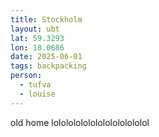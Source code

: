 ```yaml
---
title: Stockholm
layout: ubt
lat: 59.3293
lon: 18.0686
date: 2025-06-01
tags: backpacking
person:
  - tufva
  - louise
---
```


old home lololololololololololololol